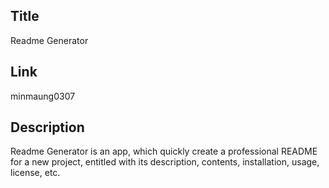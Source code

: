 

  ## Title
  Readme Generator

  ## Link
  minmaung0307
  
  ## Description
  Readme Generator is an app, which quickly create a professional README for a new project, entitled with its description, contents, installation, usage, license, etc.
 ​
  